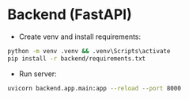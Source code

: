 # Backend (FastAPI)

- Create venv and install requirements:

```bash
python -m venv .venv && .venv\Scripts\activate
pip install -r backend/requirements.txt
```

- Run server:

```bash
uvicorn backend.app.main:app --reload --port 8000
```
